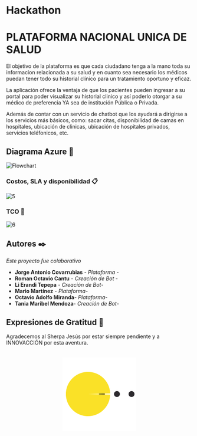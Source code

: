 # Hackathon


# PLATAFORMA NACIONAL UNICA DE SALUD

El objetivo de la plataforma es que cada ciudadano tenga a la mano toda su informacion relacionada a su salud y en cuanto sea necesario los médicos puedan tener  todo su historial clínico para un tratamiento oportuno y eficaz. 

La aplicación ofrece la ventaja de que los pacientes pueden ingresar a su portal para poder visualizar su historial clinico y así poderlo otorgar a su médico de preferencia YA sea de institución Pública o Privada.

Además de contar con un servicio de chatbot que los ayudará a dirigirse a los servicios más básicos, como: sacar citas, disponibilidad de camas en hospitales, ubicación de clinicas, ubicación de hospitales privados, servicios teléfonicos, etc.


## Diagrama Azure 🚀
![Flowchart](https://user-images.githubusercontent.com/86988543/127775221-8e9b4dbf-453e-463d-9631-4468ef4e8fc1.jpg)


### Costos, SLA y disponibilidad 📋

![5](https://user-images.githubusercontent.com/86988543/127775241-e77ef6af-78e2-4696-b7ae-dbd7e6929c6e.png)


### TCO 🔧

![6](https://user-images.githubusercontent.com/86988543/127775259-cd2facfc-ff1f-4523-88df-1d02b5133ef3.png)


## Autores ✒️

_Este proyecto fue colaborativo_

* **Jorge Antonio Covarrubias** - *Plataforma* - 
* **Roman Octavio Cantu** - *Creación de Bot* -
* **Li Erandi Tepepa** - *Creación de Bot*-
* **Mario Martínez** - *Plataforma*-
* **Octavio Adolfo Miranda**- *Plataforma*-
* **Tania Maribel Mendoza**- *Creación de Bot*-


## Expresiones de Gratitud 🎁

Agradecemos al Sherpa Jesús por estar siempre pendiente y a INNOVACCIÓN por esta aventura.


<div align="center">
	<br>
	<img src="https://raw.githubusercontent.com/Aniket965/Aniket965/master/pacman.svg?sanitize=true" width="200" height="200">
</div>

